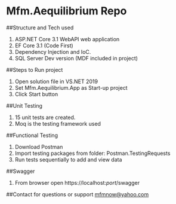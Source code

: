# Mfm.Aequilibrium Repo

##Structure and Tech used 
1. ASP.NET Core 3.1 WebAPI web application
2. EF Core 3.1 (Code First)
3. Dependency Injection and IoC.
4. SQL Server Dev version (MDF included in project)

##Steps to Run project
1. Open solution file in VS.NET 2019
2. Set Mfm.Aequilibrium.App as Start-up project
3. Click Start button

##Unit Testing
1. 15 unit tests are created.
2. Moq is the testing framework used

##Functional Testing
1. Download Postman 
2. Import testing packages from folder: Postman.TestingRequests
3. Run tests sequentially to add and view data

##Swagger
1. From browser open https://localhost:_port_/swagger

##Contact for questions or support
mfmnow@yahoo.com
